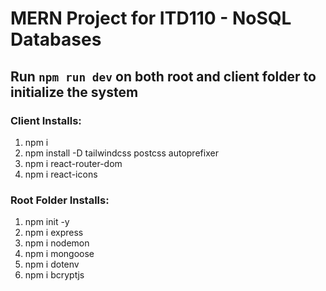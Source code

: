 # MERN Project for ITD110 - NoSQL Databases

## Run `npm run dev` on both root and client folder to initialize the system

### Client Installs:
1. npm i
2. npm install -D tailwindcss postcss autoprefixer
3. npm i react-router-dom
4. npm i react-icons

### Root Folder Installs:
1. npm init -y
2. npm i express
3. npm i nodemon
4. npm i mongoose
5. npm i dotenv
5. npm i bcryptjs
